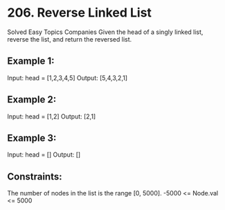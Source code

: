 # 206. Reverse Linked List
Solved
Easy
Topics
Companies
Given the head of a singly linked list, reverse the list, and return the reversed list.


## Example 1:

Input: head = [1,2,3,4,5]
Output: [5,4,3,2,1]

## Example 2:

Input: head = [1,2]
Output: [2,1]

## Example 3:

Input: head = []
Output: []


## Constraints:

The number of nodes in the list is the range [0, 5000].
-5000 <= Node.val <= 5000
